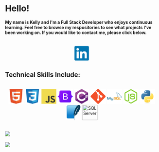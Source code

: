 <div class="readme">
  <h1>Hello!</h1>
  <div class="body">
    <div>
      <h4>My name is Kelly and I'm a Full Stack Developer who enjoys continuous learning. Feel free to browse my respositories to see what projects I've been working on. If you would like to contact me, please click below.</h4>
    </div>
    <br>    
      <div align="center">        
        <a href="https://www.linkedin.com/in/kelly-wemmer-parmeter/">
          <img src="https://github.com/devicons/devicon/blob/master/icons/linkedin/linkedin-original.svg" width="50" height="50" title="LinkedIn">
        </a>        
      </div>
    <div>
      <h2>Technical Skills Include:</h2>
    </div>
    <br>
    <div align="center">
      <img src="https://github.com/devicons/devicon/blob/master/icons/html5/html5-original.svg" width="50" height="50" title="HTML"> 
      <img src="https://github.com/devicons/devicon/blob/master/icons/css3/css3-original.svg" width="50" height="50" title="CSS">
      <img src="https://github.com/devicons/devicon/blob/master/icons/javascript/javascript-original.svg" width="50" height="50" title="JavaScript">
      <img src="https://github.com/devicons/devicon/blob/master/icons/bootstrap/bootstrap-original.svg" width="50" height="50" title="Bootstrap">
      <img src="https://github.com/devicons/devicon/blob/master/icons/csharp/csharp-original.svg" width="50" height="50" title="C#">
      <img src="https://github.com/devicons/devicon/blob/master/icons/git/git-original.svg" width="50" height="50" title="Git">
      <img src="https://github.com/devicons/devicon/blob/master/icons/mysql/mysql-original-wordmark.svg" width="50" height="50" title="MySQL">
      <img src="https://github.com/devicons/devicon/blob/master/icons/nodejs/nodejs-original.svg" width="50" height="50" title="NodeJS">
      <img src="https://github.com/devicons/devicon/blob/master/icons/python/python-original.svg" width="50" height="50" title="Python">
      <img src="https://github.com/devicons/devicon/blob/master/icons/sqlite/sqlite-original.svg" width="50" height="50" title="SQLite">
      <img src="https://user-images.githubusercontent.com/40461634/114240226-2f506580-9955-11eb-849b-e2a25117d681.png" width="50" height="50" title="SQL Server">
    </div>
    <br>
    <br>
    <div>
      <div>
        <img src="https://github-readme-stats-sigma-five.vercel.app/api/top-langs/?username=KellyWemmer&layout=compact&hide=jupyter%20notebook&theme=gruvbox">
      </div>
      <br>
      <div>
        <img src="https://github-readme-stats.vercel.app/api?username=KellyWemmer&theme=gruvbox">
      </div>
    </div>  
  </div>       
</div>

